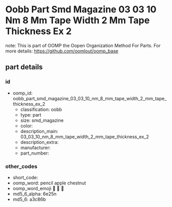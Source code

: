 # Oobb Part Smd Magazine 03 03 10 Nm 8 Mm Tape Width 2 Mm Tape Thickness Ex 2  

note: This is part of OOMP the Oopen Organization Method For Parts. For more details: https://github.com/oomlout/oomp_base

##  part details





### id
* oomp_id: oobb_part_smd_magazine_03_03_10_nm_8_mm_tape_width_2_mm_tape_thickness_ex_2
  * classification: oobb
  * type: part
  * size: smd_magazine
  * color: 
  * description_main: 03_03_10_nm_8_mm_tape_width_2_mm_tape_thickness_ex_2
  * description_extra: 
  * manufacturer: 
  * part_number: 

### other_codes
* short_code: 
* oomp_word: pencil apple chestnut
* oomp_word_emoji :pencil: :apple: :chestnut:
* md5_6_alpha: 6e25n
* md5_6: a3c86b